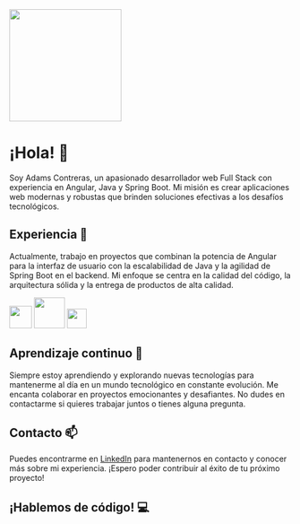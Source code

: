 <div>
    <img src="https://images.pexels.com/photos/97077/pexels-photo-97077.jpeg?auto=compress&cs=tinysrgb&w=1260&h=750&dpr=1" height="200px"/>
</div>


# ¡Hola! 👋

Soy Adams Contreras, un apasionado desarrollador web Full Stack con experiencia en Angular, Java y Spring Boot. Mi misión es crear aplicaciones web modernas y robustas que brinden soluciones efectivas a los desafíos tecnológicos.

## Experiencia 💼

Actualmente, trabajo en proyectos que combinan la potencia de Angular para la interfaz de usuario con la escalabilidad de Java y la agilidad de Spring Boot en el backend. Mi enfoque se centra en la calidad del código, la arquitectura sólida y la entrega de productos de alta calidad.

<div id="lenguajes">
    <img src="https://upload.wikimedia.org/wikipedia/commons/thumb/c/cf/Angular_full_color_logo.svg/2048px-Angular_full_color_logo.svg.png" alt="" srcset="" width="40" height="40">
<img src="https://static.vecteezy.com/system/resources/previews/022/101/050/original/java-logo-transparent-free-png.png" alt="" srcset="" width="55" height="55">
<img src="https://miro.medium.com/v2/resize:fit:1400/1*CIHazLUXhBCxiho2mE2glQ.png" alt="" srcset="" width="35" height="35">
</div>

## Aprendizaje continuo 🚀

Siempre estoy aprendiendo y explorando nuevas tecnologías para mantenerme al día en un mundo tecnológico en constante evolución. Me encanta colaborar en proyectos emocionantes y desafiantes. No dudes en contactarme si quieres trabajar juntos o tienes alguna pregunta.

## Contacto 📫

Puedes encontrarme en [LinkedIn](https://www.linkedin.com/in/adams-contreras-390762215/) para mantenernos en contacto y conocer más sobre mi experiencia. ¡Espero poder contribuir al éxito de tu próximo proyecto!

## ¡Hablemos de código! 💻
